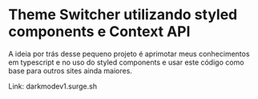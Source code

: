 # Theme Switcher utilizando styled components e Context API

A ideia por trás desse pequeno projeto é aprimotar meus conhecimentos em typescript e no uso do styled components e usar este código como base para outros sites ainda maiores.

Link: darkmodev1.surge.sh

